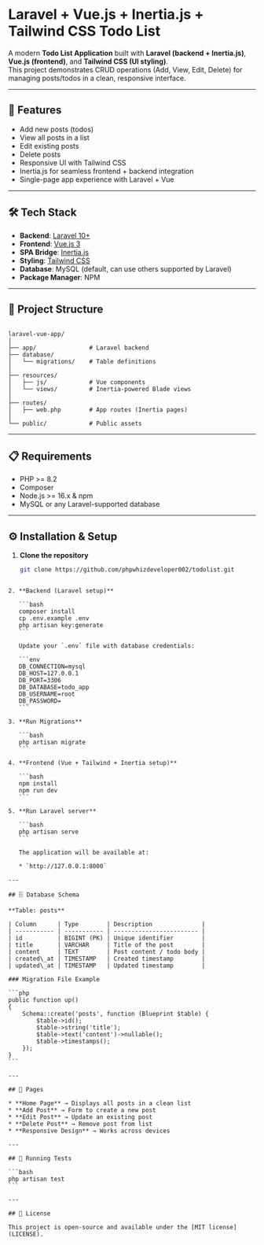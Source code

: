# Laravel + Vue.js + Inertia.js + Tailwind CSS Todo List

A modern **Todo List Application** built with **Laravel (backend + Inertia.js)**, **Vue.js (frontend)**, and **Tailwind CSS (UI styling)**.  
This project demonstrates CRUD operations (Add, View, Edit, Delete) for managing posts/todos in a clean, responsive interface.

---

## 🚀 Features

- Add new posts (todos)
- View all posts in a list
- Edit existing posts
- Delete posts
- Responsive UI with Tailwind CSS
- Inertia.js for seamless frontend + backend integration
- Single-page app experience with Laravel + Vue

---

## 🛠️ Tech Stack

- **Backend**: [Laravel 10+](https://laravel.com/)
- **Frontend**: [Vue.js 3](https://vuejs.org/)
- **SPA Bridge**: [Inertia.js](https://inertiajs.com/)
- **Styling**: [Tailwind CSS](https://tailwindcss.com/)
- **Database**: MySQL (default, can use others supported by Laravel)
- **Package Manager**: NPM

---

## 📂 Project Structure

```

laravel-vue-app/
│
├── app/               # Laravel backend
├── database/
│   └── migrations/    # Table definitions
│
├── resources/
│   ├── js/            # Vue components
│   └── views/         # Inertia-powered Blade views
│
├── routes/
│   ├── web.php        # App routes (Inertia pages)
│
└── public/            # Public assets

````

---

## 📋 Requirements

- PHP >= 8.2
- Composer
- Node.js >= 16.x & npm
- MySQL or any Laravel-supported database

---

## ⚙️ Installation & Setup

1. **Clone the repository**

   ```bash
   git clone https://github.com/phpwhizdeveloper002/todolist.git
````

2. **Backend (Laravel setup)**

   ```bash
   composer install
   cp .env.example .env
   php artisan key:generate
   ```

   Update your `.env` file with database credentials:

   ```env
   DB_CONNECTION=mysql
   DB_HOST=127.0.0.1
   DB_PORT=3306
   DB_DATABASE=todo_app
   DB_USERNAME=root
   DB_PASSWORD=
   ```

3. **Run Migrations**

   ```bash
   php artisan migrate
   ```

4. **Frontend (Vue + Tailwind + Inertia setup)**

   ```bash
   npm install
   npm run dev
   ```

5. **Run Laravel server**

   ```bash
   php artisan serve
   ```

   The application will be available at:

   * `http://127.0.0.1:8000`

---

## 🗄️ Database Schema

**Table: posts**

| Column      | Type        | Description              |
| ----------- | ----------- | ------------------------ |
| id          | BIGINT (PK) | Unique identifier        |
| title       | VARCHAR     | Title of the post        |
| content     | TEXT        | Post content / todo body |
| created\_at | TIMESTAMP   | Created timestamp        |
| updated\_at | TIMESTAMP   | Updated timestamp        |

### Migration File Example

```php
public function up()
{
    Schema::create('posts', function (Blueprint $table) {
        $table->id();
        $table->string('title');
        $table->text('content')->nullable();
        $table->timestamps();
    });
}
```

---

## 🎨 Pages

* **Home Page** → Displays all posts in a clean list
* **Add Post** → Form to create a new post
* **Edit Post** → Update an existing post
* **Delete Post** → Remove post from list
* **Responsive Design** → Works across devices

---

## 🧪 Running Tests

```bash
php artisan test
```

---

## 📜 License

This project is open-source and available under the [MIT license](LICENSE).

